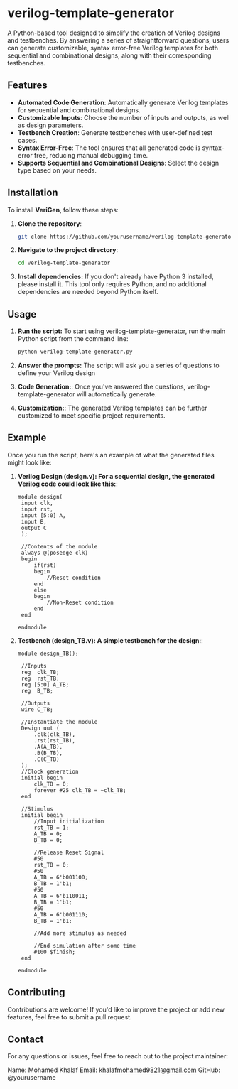 # verilog-template-generator
A Python-based tool designed to simplify the creation of Verilog designs and testbenches. By answering a series of straightforward questions, users can generate customizable, syntax error-free Verilog templates for both sequential and combinational designs, along with their corresponding testbenches.

## Features

- **Automated Code Generation**: Automatically generate Verilog templates for sequential and combinational designs.
- **Customizable Inputs**: Choose the number of inputs and outputs, as well as design parameters.
- **Testbench Creation**: Generate testbenches with user-defined test cases.
- **Syntax Error-Free**: The tool ensures that all generated code is syntax-error free, reducing manual debugging time.
- **Supports Sequential and Combinational Designs**: Select the design type based on your needs.

## Installation

To install **VeriGen**, follow these steps:

1. **Clone the repository**:
   ```bash
   git clone https://github.com/yourusername/verilog-template-generator.git

2. **Navigate to the project directory**:
   ```bash
   cd verilog-template-generator

3. **Install dependencies:** If you don't already have Python 3 installed, please install it. This tool only requires Python, and no additional dependencies are needed beyond Python itself.

## Usage

1. **Run the script:**
   To start using verilog-template-generator, run the main Python script from the command line:
   ```bash
   python verilog-template-generator.py
   
3. **Answer the prompts:**
   The script will ask you a series of questions to define your Verilog design

4. **Code Generation:**:
   Once you've answered the questions, verilog-template-generator will automatically generate.

3. **Customization:**:
   The generated Verilog templates can be further customized to meet specific project requirements.

## Example

Once you run the script, here's an example of what the generated files might look like:

1. **Verilog Design (design.v): For a sequential design, the generated Verilog code could look like this:**:
   ```
   module design(
	input clk,
	input rst,
	input [5:0] A,
	input B,
	output C
	);

	//Contents of the module
	always @(posedge clk)
	begin
		if(rst)
		begin
			//Reset condition
		end
		else
		begin
			//Non-Reset condition
		end
	end

   endmodule
   ```

2. **Testbench (design_TB.v): A simple testbench for the design:**:
   ```
   module design_TB();

	//Inputs
	reg  clk_TB;
	reg  rst_TB;
	reg [5:0] A_TB;
	reg  B_TB;

	//Outputs
	wire C_TB;

	//Instantiate the module
	Design uut (
		.clk(clk_TB),
		.rst(rst_TB),
		.A(A_TB),
		.B(B_TB),
		.C(C_TB)
	);
	//Clock generation
	initial begin
		clk_TB = 0;
		forever #25 clk_TB = ~clk_TB;
	end

	//Stimulus
	initial begin
		//Input initialization
		rst_TB = 1;
		A_TB = 0;
		B_TB = 0;

		//Release Reset Signal
		#50
		rst_TB = 0;
		#50
		A_TB = 6'b001100;
		B_TB = 1'b1;
		#50
		A_TB = 6'b110011;
		B_TB = 1'b1;
		#50
		A_TB = 6'b001110;
		B_TB = 1'b1;

		//Add more stimulus as needed

		//End simulation after some time
		#100 $finish;
	end

   endmodule
   ```

## Contributing

Contributions are welcome! If you'd like to improve the project or add new features, feel free to submit a pull request.

## Contact

For any questions or issues, feel free to reach out to the project maintainer:

Name: Mohamed Khalaf
Email: khalafmohamed9821@gmail.com
GitHub: @yourusername

